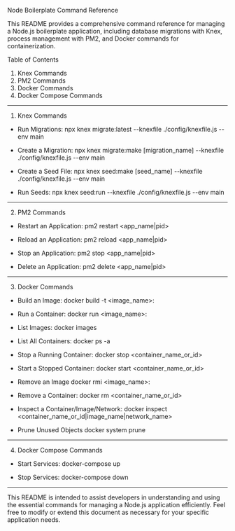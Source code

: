 Node Boilerplate Command Reference

This README provides a comprehensive command reference for managing a Node.js boilerplate application, including database
 migrations with Knex, process management with PM2, and Docker commands for containerization.

Table of Contents

1. Knex Commands
2. PM2 Commands
3. Docker Commands
4. Docker Compose Commands

---

1. Knex Commands

- Run Migrations:
  npx knex migrate:latest --knexfile ./config/knexfile.js --env main

- Create a Migration:
  npx knex migrate:make [migration_name] --knexfile ./config/knexfile.js --env main

- Create a Seed File:
  npx knex seed:make [seed_name] --knexfile ./config/knexfile.js --env main

- Run Seeds:
  npx knex seed:run --knexfile ./config/knexfile.js --env main

---

2. PM2 Commands

- Restart an Application:
  pm2 restart <app_name|pid>

- Reload an Application:
  pm2 reload <app_name|pid>

- Stop an Application:
  pm2 stop <app_name|pid>

- Delete an Application:
  pm2 delete <app_name|pid>

---

3. Docker Commands

- Build an Image:
  docker build -t <image_name>:<tag> <path>

- Run a Container:
  docker run <options> <image_name>:<tag>  

- List Images:
  docker images

- List All Containers:
  docker ps -a

- Stop a Running Container:
  docker stop <container_name_or_id>

- Start a Stopped Container:
  docker start <container_name_or_id>

- Remove an Image
  docker rmi <image_name>:<tag>

- Remove a Container:
  docker rm <container_name_or_id>

- Inspect a Container/Image/Network:
  docker inspect <container_name_or_id|image_name|network_name>

- Prune Unused Objects
  docker system prune

---

4. Docker Compose Commands

- Start Services:
  docker-compose up

- Stop Services:
  docker-compose down

---

This README is intended to assist developers in understanding and using the essential commands for managing a Node.js
 application efficiently. Feel free to modify or extend this document as necessary for your specific application needs.
